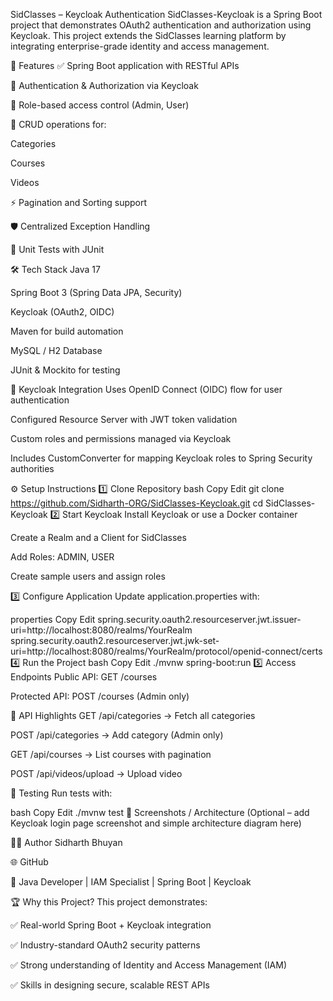 SidClasses – Keycloak Authentication
SidClasses-Keycloak is a Spring Boot project that demonstrates OAuth2 authentication and authorization using Keycloak. This project extends the SidClasses learning platform by integrating enterprise-grade identity and access management.

🚀 Features
✅ Spring Boot application with RESTful APIs

🔐 Authentication & Authorization via Keycloak

👥 Role-based access control (Admin, User)

📂 CRUD operations for:

Categories

Courses

Videos

⚡ Pagination and Sorting support

🛡️ Centralized Exception Handling

🧪 Unit Tests with JUnit

🛠️ Tech Stack
Java 17

Spring Boot 3 (Spring Data JPA, Security)

Keycloak (OAuth2, OIDC)

Maven for build automation

MySQL / H2 Database

JUnit & Mockito for testing

🔑 Keycloak Integration
Uses OpenID Connect (OIDC) flow for user authentication

Configured Resource Server with JWT token validation

Custom roles and permissions managed via Keycloak

Includes CustomConverter for mapping Keycloak roles to Spring Security authorities

⚙️ Setup Instructions
1️⃣ Clone Repository
bash
Copy
Edit
git clone https://github.com/Sidharth-ORG/SidClasses-Keycloak.git
cd SidClasses-Keycloak
2️⃣ Start Keycloak
Install Keycloak or use a Docker container

Create a Realm and a Client for SidClasses

Add Roles: ADMIN, USER

Create sample users and assign roles

3️⃣ Configure Application
Update application.properties with:

properties
Copy
Edit
spring.security.oauth2.resourceserver.jwt.issuer-uri=http://localhost:8080/realms/YourRealm
spring.security.oauth2.resourceserver.jwt.jwk-set-uri=http://localhost:8080/realms/YourRealm/protocol/openid-connect/certs
4️⃣ Run the Project
bash
Copy
Edit
./mvnw spring-boot:run
5️⃣ Access Endpoints
Public API: GET /courses

Protected API: POST /courses (Admin only)

📌 API Highlights
GET /api/categories → Fetch all categories

POST /api/categories → Add category (Admin only)

GET /api/courses → List courses with pagination

POST /api/videos/upload → Upload video

🧪 Testing
Run tests with:

bash
Copy
Edit
./mvnw test
📸 Screenshots / Architecture
(Optional – add Keycloak login page screenshot and simple architecture diagram here)

👨‍💻 Author
Sidharth Bhuyan

🌐 GitHub

💼 Java Developer | IAM Specialist | Spring Boot | Keycloak

🏆 Why this Project?
This project demonstrates:

✅ Real-world Spring Boot + Keycloak integration

✅ Industry-standard OAuth2 security patterns

✅ Strong understanding of Identity and Access Management (IAM)

✅ Skills in designing secure, scalable REST APIs
